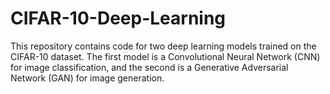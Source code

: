 # CIFAR-10-Deep-Learning
This repository contains code for two deep learning models trained on the CIFAR-10 dataset. The first model is a Convolutional Neural Network (CNN) for image classification, and the second is a Generative Adversarial Network (GAN) for image generation.
